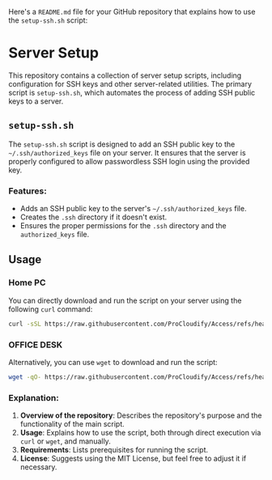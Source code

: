 Here's a `README.md` file for your GitHub repository that explains how to use the `setup-ssh.sh` script:


# Server Setup

This repository contains a collection of server setup scripts, including configuration for SSH keys and other server-related utilities. The primary script is `setup-ssh.sh`, which automates the process of adding SSH public keys to a server.

## `setup-ssh.sh`

The `setup-ssh.sh` script is designed to add an SSH public key to the `~/.ssh/authorized_keys` file on your server. It ensures that the server is properly configured to allow passwordless SSH login using the provided key.

### Features:
- Adds an SSH public key to the server's `~/.ssh/authorized_keys` file.
- Creates the `.ssh` directory if it doesn't exist.
- Ensures the proper permissions for the `.ssh` directory and the `authorized_keys` file.

## Usage

### Home PC

You can directly download and run the script on your server using the following `curl` command:

```bash
curl -sSL https://raw.githubusercontent.com/ProCloudify/Access/refs/heads/main/setup-ssh.sh | bash
```

### OFFICE DESK

Alternatively, you can use `wget` to download and run the script:

```bash
wget -qO- https://raw.githubusercontent.com/ProCloudify/Access/refs/heads/main/setup-ssh.sh | bash
```


### Explanation:
1. **Overview of the repository**: Describes the repository's purpose and the functionality of the main script.
2. **Usage**: Explains how to use the script, both through direct execution via `curl` or `wget`, and manually.
3. **Requirements**: Lists prerequisites for running the script.
4. **License**: Suggests using the MIT License, but feel free to adjust it if necessary.
